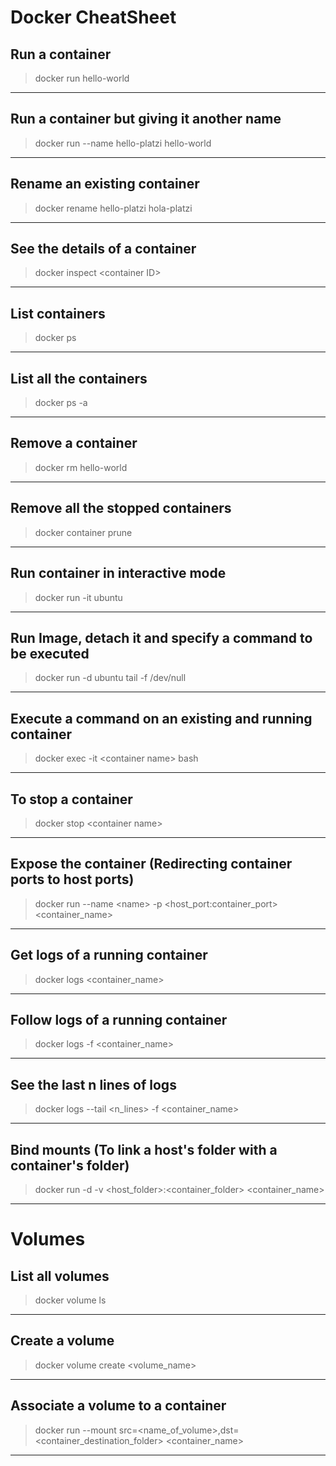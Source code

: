 # Docker CheatSheet

## Run a container
> docker run hello-world

---

## Run a container but giving it another name
> docker run --name hello-platzi hello-world

---

## Rename an existing container
> docker rename hello-platzi hola-platzi

---

## See the details of a container
> docker inspect \<container ID\>

---

## List containers
> docker ps

---

## List all the containers
> docker ps -a

---

## Remove a container
> docker rm hello-world

---

## Remove all the stopped containers
> docker container prune

---

## Run container in interactive mode
> docker run -it ubuntu

---

## Run Image, detach it and specify a command to be executed
> docker run -d ubuntu tail -f /dev/null

---

## Execute a command on an existing and running container
> docker exec -it \<container name\> bash

---

## To stop a container
> docker stop \<container name\>

---

## Expose the container (Redirecting container ports to host ports)
> docker run --name \<name\> -p \<host_port:container_port> \<container_name\>

--- 

## Get logs of a running container
> docker logs \<container_name>

---

## Follow logs of a running container
> docker logs -f \<container_name>

---

## See the last n lines of logs 
> docker logs --tail \<n_lines> -f \<container_name>

---

## Bind mounts (To link a host's folder with a container's folder)
> docker run -d -v \<host_folder>:\<container_folder> \<container_name>

---

# Volumes

## List all volumes
> docker volume ls

---

## Create a volume
> docker volume create \<volume_name>

---

## Associate a volume to a container
> docker run --mount src=\<name_of_volume>,dst=\<container_destination_folder> \<container_name>

---
